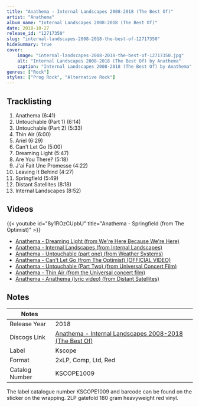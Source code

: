 ```yaml
---
title: "Anathema - Internal Landscapes 2008-2018 (The Best Of)"
artist: "Anathema"
album_name: "Internal Landscapes 2008-2018 (The Best Of)"
date: 2018-10-27
release_id: "12717350"
slug: "internal-landscapes-2008-2018-the-best-of-12717350"
hideSummary: true
cover:
    image: "internal-landscapes-2008-2018-the-best-of-12717350.jpg"
    alt: "Internal Landscapes 2008-2018 (The Best Of) by Anathema"
    caption: "Internal Landscapes 2008-2018 (The Best Of) by Anathema"
genres: ["Rock"]
styles: ["Prog Rock", "Alternative Rock"]
---
```

## Tracklisting
1. Anathema (6:41)
2. Untouchable (Part 1) (6:14)
3. Untouchable (Part 2) (5:33)
4. Thin Air (6:00)
5. Ariel (6:29)
6. Can't Let Go (5:00)
7. Dreaming Light (5:47)
8. Are You There? (5:18)
9. J'ai Fait Une Promesse (4:22)
10. Leaving It Behind (4:27)
11. Springfield (5:49)
12. Distant Satellites (8:18)
13. Internal Landscapes (8:52)

## Videos
{{< youtube id="8y1ROzCUpbU" title="Anathema - Springfield (from The Optimist)" >}}
- [Anathema - Dreaming Light (from We're Here Because We're Here)](https://www.youtube.com/watch?v=Mk0OF9DdVhw)
- [Anathema - Internal Landscapes (from Internal Landscapes)](https://www.youtube.com/watch?v=5i0HZp3uOc4)
- [Anathema - Untouchable (part one) (from Weather Systems)](https://www.youtube.com/watch?v=av6sVWXeCWQ)
- [Anathema - Can't Let Go (from The Optimist) (OFFICIAL VIDEO)](https://www.youtube.com/watch?v=1GPxPPOUVBc)
- [Anathema - Untouchable (Part Two) (from Universal Concert Film)](https://www.youtube.com/watch?v=YRt0Ug5WweE)
- [Anathema - Thin Air (from the Universal concert film)](https://www.youtube.com/watch?v=fjOis-QWPdI)
- [Anathema - Anathema (lyric video) (from Distant Satellites)](https://www.youtube.com/watch?v=a-80LdBCDXc)

## Notes
| Notes          |             |
| ---------------| ----------- |
| Release Year   | 2018 |
| Discogs Link   | [Anathema - Internal Landscapes 2008-2018 (The Best Of)](https://www.discogs.com/release/12717350-Anathema-Internal-Landscapes-2008-2018-The-Best-Of) |
| Label          | Kscope |
| Format         | 2xLP, Comp, Ltd, Red |
| Catalog Number | KSCOPE1009 |

The label catalogue number KSCOPE1009 and barcode can be found on the sticker on the wrapping. 2LP gatefold 180 gram heavyweight red vinyl.
